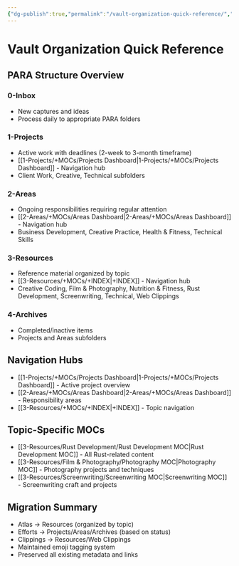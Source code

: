 ```yaml
---
{"dg-publish":true,"permalink":"/vault-organization-quick-reference/","title":"Vault Organization Quick Reference","tags":["📍 - MOC","meta"],"updated":"2025-10-18T16:28:19.535-07:00"}
---
```



# Vault Organization Quick Reference

## PARA Structure Overview

### 0-Inbox
- New captures and ideas
- Process daily to appropriate PARA folders

### 1-Projects
- Active work with deadlines (2-week to 3-month timeframe)
- [[1-Projects/+MOCs/Projects Dashboard\|1-Projects/+MOCs/Projects Dashboard]] - Navigation hub
- Client Work, Creative, Technical subfolders

### 2-Areas
- Ongoing responsibilities requiring regular attention
- [[2-Areas/+MOCs/Areas Dashboard\|2-Areas/+MOCs/Areas Dashboard]] - Navigation hub
- Business Development, Creative Practice, Health & Fitness, Technical Skills

### 3-Resources
- Reference material organized by topic
- [[3-Resources/+MOCs/+INDEX\|+INDEX]] - Navigation hub
- Creative Coding, Film & Photography, Nutrition & Fitness, Rust Development, Screenwriting, Technical, Web Clippings

### 4-Archives
- Completed/inactive items
- Projects and Areas subfolders

## Navigation Hubs
- [[1-Projects/+MOCs/Projects Dashboard\|1-Projects/+MOCs/Projects Dashboard]] - Active project overview
- [[2-Areas/+MOCs/Areas Dashboard\|2-Areas/+MOCs/Areas Dashboard]] - Responsibility areas
- [[3-Resources/+MOCs/+INDEX\|+INDEX]] - Topic navigation

## Topic-Specific MOCs
- [[3-Resources/Rust Development/Rust Development MOC\|Rust Development MOC]] - All Rust-related content
- [[3-Resources/Film & Photography/Photography MOC\|Photography MOC]] - Photography projects and techniques
- [[3-Resources/Screenwriting/Screenwriting MOC\|Screenwriting MOC]] - Screenwriting craft and projects

## Migration Summary
- Atlas → Resources (organized by topic)
- Efforts → Projects/Areas/Archives (based on status)
- Clippings → Resources/Web Clippings
- Maintained emoji tagging system
- Preserved all existing metadata and links
